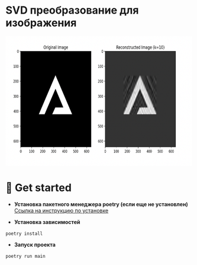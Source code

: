 # SVD преобразование для изображения

<img src="assets/asset1.png" height="350px"/>

# 🚀 Get started
- **Установка пакетного менеджера poetry (если еще не установлен)**
[Ссылка на инструкцию по установке](https://python-poetry.org/docs/#installation)

- **Установка зависимостей**
```shell
poetry install
```

- **Запуск проекта**
```shell
poetry run main
```